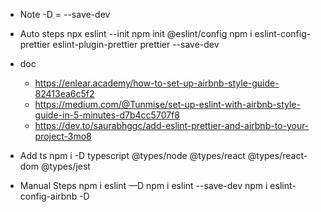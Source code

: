 - Note
  -D = --save-dev
- Auto steps
  npx eslint --init
  npm init @eslint/config
  npm i eslint-config-prettier eslint-plugin-prettier prettier --save-dev

- doc

  - https://enlear.academy/how-to-set-up-airbnb-style-guide-82413ea6c5f2
  - https://medium.com/@Tunmise/set-up-eslint-with-airbnb-style-guide-in-5-minutes-d7b4cc5707f8
  - https://dev.to/saurabhggc/add-eslint-prettier-and-airbnb-to-your-project-3mo8

- Add ts
  npm i -D typescript @types/node @types/react @types/react-dom @types/jest
- Manual Steps
  npm i eslint —D
  npm i eslint --save-dev
  npm i eslint-config-airbnb -D

